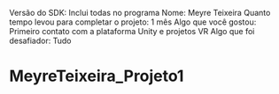 Versão do SDK: Inclui todas no programa
Nome: Meyre Teixeira
Quanto tempo levou para completar o projeto: 1 mês
Algo que você gostou: Primeiro contato com a plataforma Unity e projetos VR
Algo que foi desafiador: Tudo


# MeyreTeixeira_Projeto1
